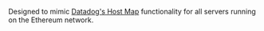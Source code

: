 Designed to mimic [Datadog's Host Map](https://docs.datadoghq.com/infrastructure/hostmap/) functionality for all servers running on the Ethereum network.
